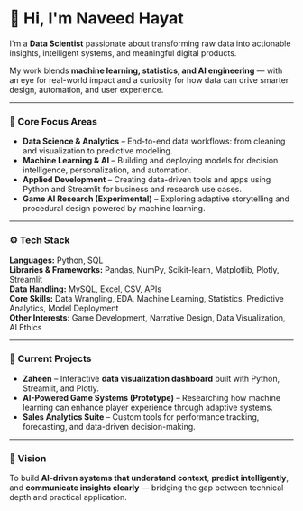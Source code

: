 # 👋 Hi, I'm Naveed Hayat

I'm a **Data Scientist** passionate about transforming raw data into actionable insights, intelligent systems, and meaningful digital products.

My work blends **machine learning, statistics, and AI engineering** — with an eye for real-world impact and a curiosity for how data can drive smarter design, automation, and user experience.

---

### 🧠 Core Focus Areas

- **Data Science & Analytics** – End-to-end data workflows: from cleaning and visualization to predictive modeling.  
- **Machine Learning & AI** – Building and deploying models for decision intelligence, personalization, and automation.  
- **Applied Development** – Creating data-driven tools and apps using Python and Streamlit for business and research use cases.  
- **Game AI Research (Experimental)** – Exploring adaptive storytelling and procedural design powered by machine learning.

---

### ⚙️ Tech Stack

**Languages:** Python, SQL  
**Libraries & Frameworks:** Pandas, NumPy, Scikit-learn, Matplotlib, Plotly, Streamlit  
**Data Handling:** MySQL, Excel, CSV, APIs  
**Core Skills:** Data Wrangling, EDA, Machine Learning, Statistics, Predictive Analytics, Model Deployment  
**Other Interests:** Game Development, Narrative Design, Data Visualization, AI Ethics

---

### 🚀 Current Projects

- **Zaheen** – Interactive **data visualization dashboard** built with Python, Streamlit, and Plotly.  
- **AI-Powered Game Systems (Prototype)** – Researching how machine learning can enhance player experience through adaptive systems.  
- **Sales Analytics Suite** – Custom tools for performance tracking, forecasting, and data-driven decision-making.

---

### 🎯 Vision

To build **AI-driven systems that understand context**, **predict intelligently**, and **communicate insights clearly** — bridging the gap between technical depth and practical application.
